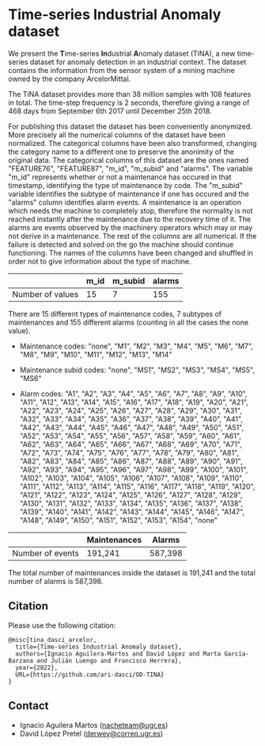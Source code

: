 # Time-series Industrial Anomaly dataset

We present the **T**ime-series **In**dustrial **A**nomaly dataset (TiNA), a new time-series dataset for anomaly detection in an industrial context. The dataset contains the information from the sensor system of a mining machine owned by the company ArcelorMittal.

The TiNA dataset provides more than 38 million samples with 108 features in total. The time-step frequency is 2 seconds, therefore giving a range of 468 days from September 6th 2017 until December 25th 2018.

For publishing this dataset the dataset has been conveniently anonymized. More precisely all the numerical columns of the dataset have been normalized. The categorical columns have been also transformed, changing the category name to a different one to preserve the anonimity of the original data. The categorical columns of this dataset are the ones named "FEATURE76", "FEATURE87", "m_id", "m_subid" and "alarms". The variable "m_id" represents whether or not a maintenance has occured in that timestamp, identifying the type of maintenance by code. The "m_subid" variable identifies the subtype of maintenance if one has occured and the "alarms" column identifies alarm events. A maintenance is an operation which needs the machine to completely stop, therefore the normality is not reached instantly after the maintenance due to the recovery time of it. The alarms are events observed by the machinery operators which may or may not derive in a maintenance. The rest of the columns are all numerical. If the failure is detected and solved on the go the machine should continue functioning. The names of the columns have been changed and shuffled in order not to give information about the type of machine.



|                  | m_id | m_subid | alarms |
| ---------------- | ---- | ------- | ------ |
| Number of values |  15  |    7    |  155   |



There are 15 different types of maintenance codes, 7 subtypes of maintenances and 155 different alarms (counting in all the cases the none value).

- Maintenance codes: "none", "M1", "M2", "M3", "M4", "M5", "M6", "M7", "M8", "M9", "M10", "M11", "M12", "M13", "M14"

- Maintenance subid codes: "none", "MS1", "MS2", "MS3", "MS4", "MS5", "MS6"

- Alarm codes: "A1", "A2", "A3", "A4", "A5", "A6", "A7", "A8", "A9", "A10", "A11", "A12", "A13", "A14", "A15", "A16", "A17", "A18", "A19", "A20", "A21", "A22", "A23", "A24", "A25", "A26", "A27", "A28", "A29", "A30", "A31", "A32", "A33", "A34", "A35", "A36", "A37", "A38", "A39", "A40", "A41", "A42", "A43", "A44", "A45", "A46", "A47", "A48", "A49", "A50", "A51", "A52", "A53", "A54", "A55", "A56", "A57", "A58", "A59", "A60", "A61", "A62", "A63", "A64", "A65", "A66", "A67", "A68", "A69", "A70", "A71", "A72", "A73", "A74", "A75", "A76", "A77", "A78", "A79", "A80", "A81", "A82", "A83", "A84", "A85", "A86", "A87", "A88", "A89", "A90", "A91", "A92", "A93", "A94", "A95", "A96", "A97", "A98", "A99", "A100", "A101", "A102", "A103", "A104", "A105", "A106", "A107", "A108", "A109", "A110", "A111", "A112", "A113", "A114", "A115", "A116", "A117", "A118", "A119", "A120", "A121", "A122", "A123", "A124", "A125", "A126", "A127", "A128", "A129", "A130", "A131", "A132", "A133", "A134", "A135", "A136", "A137", "A138", "A139", "A140", "A141", "A142", "A143", "A144", "A145", "A146", "A147", "A148", "A149", "A150", "A151", "A152", "A153", "A154", "none"



|                  | Maintenances | Alarms  |
| ---------------- | ------------ | ------- |
| Number of events |   191,241    | 587,398 |



The total number of maintenances inside the dataset is 191,241 and the total number of alarms is 587,398.

## Citation

Please use the following citation:

```
@misc{tina_dasci_arcelor,
  title={Time-series Industrial Anomaly dataset},
  authors={Ignacio Aguilera-Martos and David López and Marta García-Barzana and Julián Luengo and Francisco Herrera},
  year={2022},
  URL={https://github.com/ari-dasci/OD-TINA}
}
```

## Contact

- Ignacio Aguilera Martos (nacheteam@ugr.es)
- David López Pretel (derwey@correo.ugr.es)
